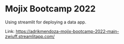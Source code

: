 # Mojix Bootcamp 2022

Using streamlit for deploying a data app.

Link: https://adrikmendoza-mojix-bootcamp-2022-main-zwiuff.streamlitapp.com/
